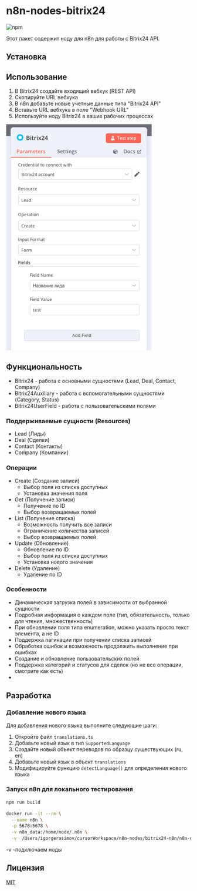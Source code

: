 # n8n-nodes-bitrix24

![npm](https://img.shields.io/npm/dm/n8n-nodes-bitrix24)

Этот пакет содержит ноду для n8n для работы с Bitrix24 API.

## Установка

## Использование

1. В Bitrix24 создайте входящий вебхук (REST API)
2. Скопируйте URL вебхука
3. В n8n добавьте новые учетные данные типа "Bitrix24 API"
4. Вставьте URL вебхука в поле "Webhook URL"
5. Используйте ноду Bitrix24 в ваших рабочих процессах

![example](example.png)

## Функциональность
- Bitrix24 - работа с основными сущностями (Lead, Deal, Contact, Company)
- Bitrix24Auxiliary - работа с вспомогательными сущностями (Category, Status)
- Bitrix24UserField - работа с пользовательскими полями
### Поддерживаемые сущности (Resources)
- Lead (Лиды)
- Deal (Сделки)
- Contact (Контакты)
- Company (Компании)

### Операции
- Create (Создание записи)
  - Выбор поля из списка доступных
  - Установка значения поля
- Get (Получение записи)
  - Получение по ID
  - Выбор возвращаемых полей
- List (Получение списка)
  - Возможность получить все записи
  - Ограничение количества записей
  - Выбор возвращаемых полей
- Update (Обновление)
  - Обновление по ID
  - Выбор поля из списка доступных
  - Установка нового значения
- Delete (Удаление)
  - Удаление по ID

### Особенности

- Динамическая загрузка полей в зависимости от выбранной сущности
- Подробная информация о каждом поле (тип, обязательность, только для чтения, множественность)
- При обновлении поля типа enumeration, можно указать просто текст элемента, а не ID
- Поддержка пагинации при получении списка записей
- Обработка ошибок и возможность продолжить выполнение при ошибках
- Создание и обновление пользовательских полей
- Поддержка категорий и статусов для сделок (но не все операции, смотрите как есть)
-
## Разработка

### Добавление нового языка
Для добавления нового языка выполните следующие шаги:

1. Откройте файл `translations.ts`
2. Добавьте новый язык в тип `SupportedLanguage`
3. Создайте новый объект переводов по образцу существующих (ru, en)
4. Добавьте новый язык в объект `translations`
5. Модифицируйте функцию `detectLanguage()` для определения нового языка

### Запуск n8n для локального тестирования
```bash
npm run build
```
```bash
docker run -it --rm \
  --name n8n \
  -p 5678:5678 \
  -v n8n_data:/home/node/.n8n \
  -v  /Users/igorgerasimov/cursorWorkspace/n8n-nodes/bitrix24-n8n/n8n-nodes-bitrix24/dist:/home/node/.n8n/custom/node_modules//n8n-nodes-bitrix24 \ docker.n8n.io/n8nio/n8n
```
  -v -подключаем ноды



## Лицензия

[MIT](LICENSE)
 